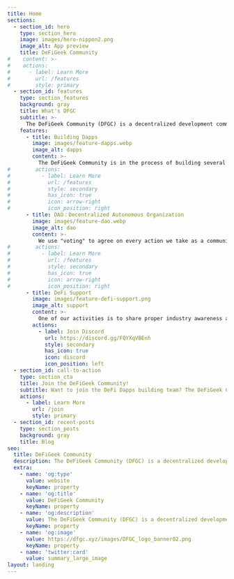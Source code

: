 ```yaml
---
title: Home
sections:
  - section_id: hero
    type: section_hero
    image: images/hero-nippon2.png
    image_alt: App preview
    title: DeFiGeek Community
#    content: >-
#    actions:
#      - label: Learn More
#        url: /features
#        style: primary
  - section_id: features
    type: section_features
    background: gray
    title: What's DFGC
    subtitle: >-
      The DeFiGeek Community (DFGC) is a decentralized development community of users who love DeFi.
    features:
      - title: Building Dapps
        image: images/feature-dapps.webp
        image_alt: dapps
        content: >-
          The DeFiGeek Community is in the process of building several decentralized financial applications.
#        actions:
#          - label: Learn More
#            url: /features
#            style: secondary
#            has_icon: true
#            icon: arrow-right
#            icon_position: right
      - title: DAO：Decentralized Autonomous Organization
        image: images/feature-dao.webp
        image_alt: dao
        content: >-
          We use "voting" to agree on every action we take as a community. Everyone is free to make a motion, and actions are decided by community consensus.
#        actions:
#          - label: Learn More
#            url: /features
#            style: secondary
#            has_icon: true
#            icon: arrow-right
#            icon_position: right
      - title: DeFi Support
        image: images/feature-defi-support.png
        image_alt: support
        content: >-
          One of our activities is to share proper industry awareness about DeFi and to support novice DeFiers.
        actions:
          - label: Join Discord
            url: https://discord.gg/FQYXqVBEnh
            style: secondary
            has_icon: true
            icon: discord
            icon_position: left
  - section_id: call-to-action
    type: section_cta
    title: Join the DeFiGeek Community!
    subtitle: Want to join the DeFi Dapps building team? The DeFiGeek Community is looking for engineers who are interested in DeFi and Dapps.
    actions:
      - label: Learn More
        url: /join
        style: primary
  - section_id: recent-posts
    type: section_posts
    background: gray
    title: Blog
seo:
  title: DeFiGeek Community
  description: The DeFiGeek Community (DFGC) is a decentralized development community of users who love DeFi.
  extra:
    - name: 'og:type'
      value: website
      keyName: property
    - name: 'og:title'
      value: DeFiGeek Community
      keyName: property
    - name: 'og:description'
      value: The DeFiGeek Community (DFGC) is a decentralized development community of users who love DeFi.
      keyName: property
    - name: 'og:image'
      value: https://dfgc.xyz/images/DFGC_logo_banner02.png
      keyName: property
    - name: 'twitter:card'
      value: summary_large_image
layout: landing
---
```


